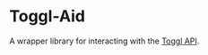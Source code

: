 # Toggl-Aid

A wrapper library for interacting with the [Toggl API][0].

[0]: https://github.com/toggl/toggl_api_docs
